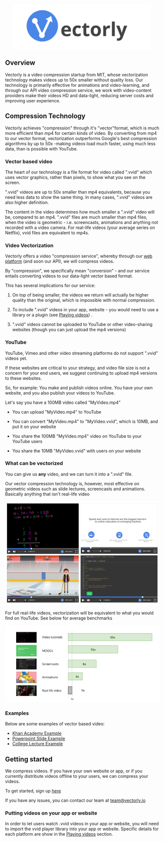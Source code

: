 
<img src="img/title.svg" alt="Drawing" style="height: 150px; display: block; margin: auto;"/>


## Overview

Vectorly is a video compression startup from MIT, whose vectorization technology makes videos up to 50x smaller without quality loss. Our technology is primarily effective for animations and video-learning, and through our API video compression service, we work with video-content providers make their videos HD and data-light, reducing server costs and improving user experience.


## Compression Technology

Vectorly achieves "compression" through it's "vector"format, which is much more efficient than mp4 for certain kinds of video. By converting from mp4 to our vector format, 
vectorization outperforms Google's best compression algorithms by up to 50x -making videos load much faster, using much less data, than is possible with YouTube.



### Vector based video

The heart of our technology is a file format for video called ".vvid" which uses vector graphics, rather than pixels, to show what you see on the screen. 

".vvid" videos are up to 50x smaller than mp4 equivalents, because you need less data to show the same thing. In many cases, ".vvid" videos are also higher definition.

The content in the video determines how much smaller a ".vvid" video will be, compared to an mp4. ".vvid" files are much smaller than mp4 files, when the video is geometric - i.e. screencasts, animations and anything not recorded with a video camera. For real-life videos (your average series on Netflix), vvid files are equivalent to mp4s.



### Video Vectorization

Vectorly offers a video "compression service", whereby through our [web platform](https://dashboard.vectorly.io/signup/) (and soon our API), we will compress videos.

By "compression", we specifically mean "conversion" - and our service entails converting videos to our data-light vector based format. 


This has several implications for our service:

1. On top of being smaller, the videos we return will actually be higher quality than the original, which is impossible with normal compression. 

2. To include ".vvid" videos in your app, website - you would need to use a library or a plugin (see [Playing videos](playing.md)) . 

3. ".vvid" videos cannot be uploaded to YouTube or other video-sharing websites (though you can just upload the mp4 versions)


### YouTube

YouTube, Vimeo and other video streaming platforms do not support ".vvid" videos yet.


If these websites are critical to your strategy, and video file size is not a concern for your end users, we suggest continuing to upload mp4 versions to these websites. 


So, for example: 
You make and publish videos online. You have your own website, and you also publish your videos to YouTube.

Let's say you have a 100MB video called "MyVideo.mp4"

* You can upload "MyVideo.mp4" to YouTube

* You can convert "MyVideo.mp4" to "MyVideo.vvid", which is 10MB, and put it on your website

* You share the 100MB "MyVideo.mp4" video on YouTube to your YouTube users

* You share the 10MB "MyVideo.vvid" with users on your website




### What can be vectorized


You can give us **any** video, and we can turn it into a ".vvid" file. 

Our vector compression technology is, however, most effective on geometric videos such as slide lectures, screencasts and animations. Basically anything that isn't real-life video

![Vectorizable](img/vectorizable.png)

For full real-life videos, vectorization will be equivalent to what you would find on YouTube. See below for average benchmarks

![Benchmarks](img/benchmark.png)


### Examples

Below are some examples of vector based video:

* [Khan Academy Example](https://api.dotlearn.io/embed/alpha/khan-academy-style)
* [Powerpoint Slide Example](https://api.dotlearn.io/embed/alpha/powerpoint-style)
* [College Lecture Example](https://api.dotlearn.io/embed/alpha/coursera)


## Getting started

We compress videos. If you have your own website or app, or if you currently distribute videos offline to your users, we can compress your videos.

To get started, sign up [here](https://dashboard.vectorly.io/signup)

If you have any issues, you can contact our team at <team@vectorly.io> 

### Putting videos on your app or website ###

In order to let users watch .vvid videos in your app or website, you will need to import the vvid player library into your app or website. Specific details for each platform are show in the [Playing videos](playing) section.


